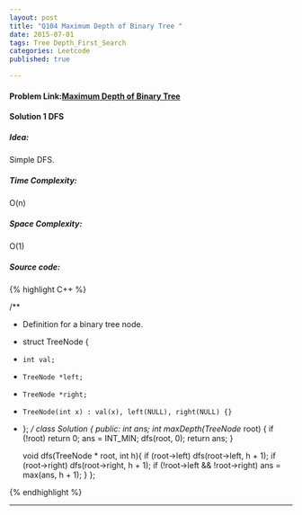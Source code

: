 ```yaml
---
layout: post
title: "Q104 Maximum Depth of Binary Tree "
date: 2015-07-01
tags: Tree Depth_First_Search
categories: Leetcode
published: true

---
```

#### Problem Link:[Maximum Depth of Binary Tree ](https://leetcode.com/problems/maximum-depth-of-binary-tree/) 

#### Solution 1 DFS

##### Idea:

Simple DFS.

##### Time Complexity:
O(n)

##### Space Complexity:
O(1)

##### Source code:
{% highlight C++ %}

/**
 * Definition for a binary tree node.
 * struct TreeNode {
 *     int val;
 *     TreeNode *left;
 *     TreeNode *right;
 *     TreeNode(int x) : val(x), left(NULL), right(NULL) {}
 * };
 */
class Solution {
public:
    int ans;
    int maxDepth(TreeNode* root) {
        if (!root) return 0;
        ans = INT_MIN;
        dfs(root, 0);
        return ans;
    }
    
    void dfs(TreeNode * root, int h){
        if (root->left)
            dfs(root->left, h + 1);
        if (root->right)
            dfs(root->right, h + 1);
        if (!root->left && !root->right)
            ans = max(ans, h + 1);
    }
};

{% endhighlight %}


---

